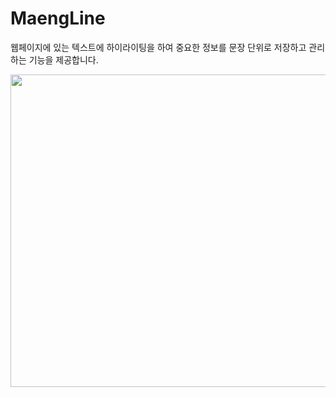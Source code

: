 # MaengLine
웹페이지에 있는 텍스트에 하이라이팅을 하여 중요한 정보를 문장 단위로 저장하고 관리하는 기능을 제공합니다.

<img src="https://user-images.githubusercontent.com/46251629/182060392-5b99895d-0447-431b-b537-0f2c9f3d3fc0.gif" width="600px" height="500px">
